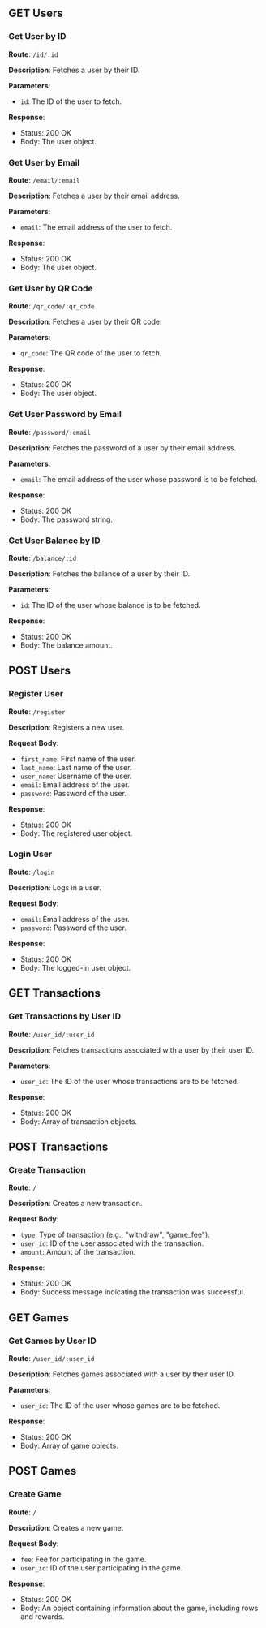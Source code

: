 ## GET Users

### Get User by ID

**Route**: `/id/:id`

**Description**: Fetches a user by their ID.

**Parameters**:
- `id`: The ID of the user to fetch.

**Response**:
- Status: 200 OK
- Body: The user object.

### Get User by Email

**Route**: `/email/:email`

**Description**: Fetches a user by their email address.

**Parameters**:
- `email`: The email address of the user to fetch.

**Response**:
- Status: 200 OK
- Body: The user object.

### Get User by QR Code

**Route**: `/qr_code/:qr_code`

**Description**: Fetches a user by their QR code.

**Parameters**:
- `qr_code`: The QR code of the user to fetch.

**Response**:
- Status: 200 OK
- Body: The user object.

### Get User Password by Email

**Route**: `/password/:email`

**Description**: Fetches the password of a user by their email address.

**Parameters**:
- `email`: The email address of the user whose password is to be fetched.

**Response**:
- Status: 200 OK
- Body: The password string.

### Get User Balance by ID

**Route**: `/balance/:id`

**Description**: Fetches the balance of a user by their ID.

**Parameters**:
- `id`: The ID of the user whose balance is to be fetched.

**Response**:
- Status: 200 OK
- Body: The balance amount.

## POST Users

### Register User

**Route**: `/register`

**Description**: Registers a new user.

**Request Body**:
- `first_name`: First name of the user.
- `last_name`: Last name of the user.
- `user_name`: Username of the user.
- `email`: Email address of the user.
- `password`: Password of the user.

**Response**:
- Status: 200 OK
- Body: The registered user object.

### Login User

**Route**: `/login`

**Description**: Logs in a user.

**Request Body**:
- `email`: Email address of the user.
- `password`: Password of the user.

**Response**:
- Status: 200 OK
- Body: The logged-in user object.


## GET Transactions

### Get Transactions by User ID

**Route**: `/user_id/:user_id`

**Description**: Fetches transactions associated with a user by their user ID.

**Parameters**:
- `user_id`: The ID of the user whose transactions are to be fetched.

**Response**:
- Status: 200 OK
- Body: Array of transaction objects.

## POST Transactions

### Create Transaction

**Route**: `/`

**Description**: Creates a new transaction.

**Request Body**:
- `type`: Type of transaction (e.g., "withdraw", "game_fee").
- `user_id`: ID of the user associated with the transaction.
- `amount`: Amount of the transaction.

**Response**:
- Status: 200 OK
- Body: Success message indicating the transaction was successful.


## GET Games

### Get Games by User ID

**Route**: `/user_id/:user_id`

**Description**: Fetches games associated with a user by their user ID.

**Parameters**:
- `user_id`: The ID of the user whose games are to be fetched.

**Response**:
- Status: 200 OK
- Body: Array of game objects.

## POST Games

### Create Game

**Route**: `/`

**Description**: Creates a new game.

**Request Body**:
- `fee`: Fee for participating in the game.
- `user_id`: ID of the user participating in the game.

**Response**:
- Status: 200 OK
- Body: An object containing information about the game, including rows and rewards.
